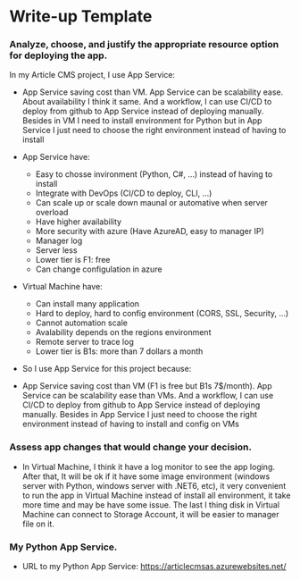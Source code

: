 # Write-up Template

### Analyze, choose, and justify the appropriate resource option for deploying the app.

In my Article CMS project, I use App Service:
- App Service saving cost than VM. App Service can be scalability ease. About availability I think it same. And a workflow, I can use CI/CD to deploy from github to App Service instead of deploying manually. Besides in VM I need to install environment for Python but in App Service I just need to choose the right environment instead of having to install
- App Service have:
    + Easy to chosse invironment (Python, C#, ...) instead of having to install
    + Integrate with DevOps (CI/CD to deploy, CLI, ...)
    + Can scale up or scale down maunal or automative when server overload
    + Have higher availability
    + More security with azure (Have AzureAD, easy to manager IP)
    + Manager log
    + Server less
    + Lower tier is F1: free
    + Can change configulation in azure
- Virtual Machine have:
    + Can install many application
    + Hard to deploy, hard to config environment (CORS, SSL, Security, ...)
    + Cannot automation scale
    + Avalability depends on the regions environment
    + Remote server to trace log
    + Lower tier is B1s: more than 7 dollars a month

- So I use App Service for this project because:

- App Service saving cost than VM (F1 is free but B1s 7$/month). App Service can be scalability ease than VMs. And a workflow, I can use CI/CD to deploy from github to App Service instead of deploying manually. Besides in App Service I just need to choose the right environment instead of having to install and config on VMs

### Assess app changes that would change your decision.

- In Virtual Machine, I think it have a log monitor to see the app loging. After that, It will be ok if it have some image environment (windows server with Python, windows server with .NET6, etc), it very convenient to run the app in Virtual Machine instead of install all environment, it take more time and may be have some issue. The last I thing disk in Virtual Machine can connect to Storage Account, it will be easier to manager file on it.

### My Python App Service.
- URL to my Python App Service: https://articlecmsas.azurewebsites.net/